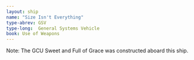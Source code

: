 ```yaml
---
layout: ship
name: "Size Isn't Everything"
type-abrev: GSV
type-long:  General Systems Vehicle
book: Use of Weapons
---
```


<span class="note">Note:</span> The GCU Sweet and Full of Grace was constructed aboard this ship.